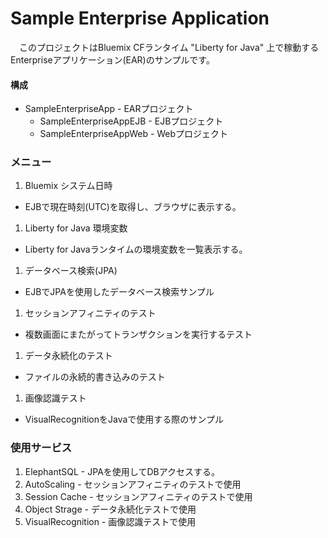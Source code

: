 ﻿# Sample Enterprise Application

　このプロジェクトはBluemix CFランタイム "Liberty for Java" 上で稼動するEnterpriseアプリケーション(EAR)のサンプルです。

#### 構成
- SampleEnterpriseApp - EARプロジェクト
   - SampleEnterpriseAppEJB - EJBプロジェクト
   - SampleEnterpriseAppWeb - Webプロジェクト

### メニュー
1. Bluemix システム日時
 - EJBで現在時刻(UTC)を取得し、ブラウザに表示する。
1. Liberty for Java 環境変数
 - Liberty for Javaランタイムの環境変数を一覧表示する。
1. データベース検索(JPA)
 - EJBでJPAを使用したデータベース検索サンプル
1. セッションアフィニティのテスト
 - 複数画面にまたがってトランザクションを実行するテスト
1. データ永続化のテスト
 - ファイルの永続的書き込みのテスト
1. 画像認識テスト
 - VisualRecognitionをJavaで使用する際のサンプル

### 使用サービス
1. ElephantSQL - JPAを使用してDBアクセスする。
1. AutoScaling - セッションアフィニティのテストで使用
1. Session Cache - セッションアフィニティのテストで使用
1. Object Strage - データ永続化テストで使用
1. VisualRecognition - 画像認識テストで使用

